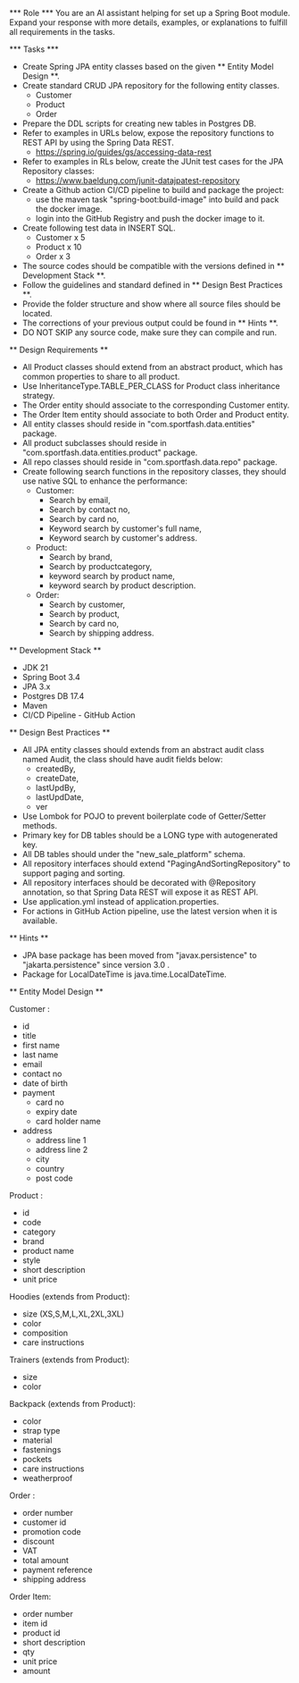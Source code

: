 *** Role ***
You are an AI assistant helping for set up a Spring Boot module.
Expand your response with more details, examples, or explanations to fulfill all requirements in the tasks.

*** Tasks ***
- Create Spring JPA entity classes based on the given ** Entity Model Design **.
- Create standard CRUD JPA repository for the following entity classes.
    - Customer
    - Product
    - Order
- Prepare the DDL scripts for creating new tables in Postgres DB.
- Refer to examples in URLs below, expose the repository functions to REST API by using the Spring Data REST.
    - https://spring.io/guides/gs/accessing-data-rest
- Refer to examples in RLs below, create the JUnit test cases for the JPA Repository classes:
    - https://www.baeldung.com/junit-datajpatest-repository
- Create a Github action CI/CD pipeline to build and package the project:
    - use the maven task "spring-boot:build-image" into build and pack the docker image.
    - login into the GitHub Registry and push the docker image to it.
- Create following test data in INSERT SQL.
    - Customer x 5
    - Product x 10
    - Order x 3
- The source codes should be compatible with the versions defined in ** Development Stack **.
- Follow the guidelines and standard defined in ** Design Best Practices **.
- Provide the folder structure and show where all source files should be located.
- The corrections of your previous output could be found in ** Hints **.
- DO NOT SKIP any source code, make sure they can compile and run.

** Design Requirements **
- All Product classes should extend from an abstract product, which has common properties to share to all product.
- Use InheritanceType.TABLE_PER_CLASS for Product class inheritance strategy.
- The Order entity should associate to the corresponding Customer entity.
- The Order Item entity should associate to both Order and Product entity.
- All entity classes should reside in "com.sportfash.data.entities" package.
- All product subclasses should reside in "com.sportfash.data.entities.product" package.
- All repo classes should reside in "com.sportfash.data.repo" package.
- Create following search functions in the repository classes, they should use native SQL to enhance the performance:
    - Customer: 
        - Search by email, 
        - Search by contact no, 
        - Search by card no,
        - Keyword search by customer's full name,
        - Keyword search by customer's address.
    - Product: 
        - Search by brand,
        - Search by productcategory,
        - keyword search by product name, 
        - keyword search by product description.
    - Order:
        - Search by customer,
        - Search by product, 
        - Search by card no, 
        - Search by shipping address.

** Development Stack **
- JDK 21
- Spring Boot 3.4
- JPA 3.x
- Postgres DB 17.4
- Maven
- CI/CD Pipeline - GitHub Action 

** Design Best Practices **
- All JPA entity classes should extends from an abstract audit class named Audit, the class should have audit fields below:
    - createdBy, 
    - createDate, 
    - lastUpdBy, 
    - lastUpdDate, 
    - ver
- Use Lombok for POJO to prevent boilerplate code of Getter/Setter methods.
- Primary key for DB tables should be a LONG type with autogenerated key.
- All DB tables should under the "new_sale_platform" schema.
- All repository interfaces should extend "PagingAndSortingRepository" to support paging and sorting.
- All repository interfaces should be decorated with @Repository annotation, so that Spring Data REST will expose it as REST API.
- Use application.yml instead of application.properties.
- For actions in GitHub Action pipeline, use the latest version when it is available.

** Hints **
- JPA base package has been moved from "javax.persistence" to "jakarta.persistence" since version 3.0 .
- Package for LocalDateTime is java.time.LocalDateTime.

** Entity Model Design **

Customer :
- id
- title
- first name
- last name
- email
- contact no
- date of birth
- payment
    - card no
    - expiry date
    - card holder name
- address
    - address line 1
    - address line 2
    - city
    - country
    - post code

Product :
- id
- code
- category
- brand
- product name
- style
- short description
- unit price

Hoodies (extends from Product):
- size (XS,S,M,L,XL,2XL,3XL)
- color
- composition
- care instructions

Trainers (extends from Product):
- size
- color

Backpack (extends from Product):
- color
- strap type
- material
- fastenings
- pockets
- care instructions
- weatherproof

Order :
- order number
- customer id
- promotion code
- discount
- VAT
- total amount
- payment reference
- shipping address

Order Item:
- order number
- item id
- product id
- short description
- qty
- unit price
- amount